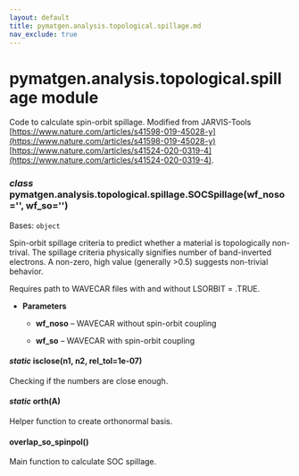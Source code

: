 ```yaml
---
layout: default
title: pymatgen.analysis.topological.spillage.md
nav_exclude: true
---
```


# pymatgen.analysis.topological.spillage module

Code to calculate spin-orbit spillage.
Modified from JARVIS-Tools
[https://www.nature.com/articles/s41598-019-45028-y](https://www.nature.com/articles/s41598-019-45028-y)
[https://www.nature.com/articles/s41524-020-0319-4](https://www.nature.com/articles/s41524-020-0319-4).


### _class_ pymatgen.analysis.topological.spillage.SOCSpillage(wf_noso='', wf_so='')
Bases: `object`

Spin-orbit spillage criteria to predict whether a material is topologically non-trival.
The spillage criteria physically signifies number of band-inverted electrons.
A non-zero, high value (generally >0.5) suggests non-trivial behavior.

Requires path to WAVECAR files with and without LSORBIT = .TRUE.


* **Parameters**


    * **wf_noso** – WAVECAR without spin-orbit coupling


    * **wf_so** – WAVECAR with spin-orbit coupling



#### _static_ isclose(n1, n2, rel_tol=1e-07)
Checking if the numbers are close enough.


#### _static_ orth(A)
Helper function to create orthonormal basis.


#### overlap_so_spinpol()
Main function to calculate SOC spillage.